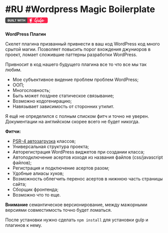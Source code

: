 **#RU**
#Wordpress Magic Boilerplate [![built with gulp](public/images/gulp-badge.png)](http://gulpjs.com) 
=======================
**WordPress Плагин**

Скелет плагина призванный привнести в ваш код WordPress код много срытой магии.
Позволяет повысить порог вхождения джуниоров в проект, ломает сложившие паттерны разработки WordPress.

Привносит в код нашего будущего плагина все то что все мы так любим.
 - Мое субъективное видение проблем проблем WordPress;
 - ООП;
 - Многословность;
 - Быть может позднее статическое связывание;
 - Возможно кодогенирацию;
 - Навязывает зависимость от сторонних утилит.

Я ещё не определился с полным списком фитч и точно не уверен.
Документации на английском скорее всего не будет никогда.

**Фитчи:**
 - [PSR-4 автозагрузка](http://www.php-fig.org/psr/psr-4/) классов;
 - Универсальная структура проекта;
 - Авторегистрация WordPress виджетов при создании класса;
 - Автоподключение асертов изходя из названия файлов (css/javascript файлов);
 - Регистрация и подключение асертов разом;
 - Удобные алиасы хуков;
 - Возможность облегчить перенос асертов в нижнюю часть страницы сайта;
 - Сборщик фронтенда;
 - Возможно что то еще.

**Внимание** семантическое версионирование, между мажорными версиями совместимость точно будет ломаться.

После установки нужно сделать `npm install` для установки gulp и плагинов к нему. 